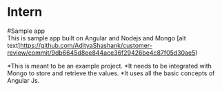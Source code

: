 # Intern
#Sample app  
This is sample app built on Angular and Nodejs and Mongo 
[alt text]https://github.com/AdityaShashank/customer-review/commit/9db6645d8ee844ace36f29426be4c87f05d30ae5)


*This is meant to be an example project.
*It needs to be integrated with Mongo to store and retrieve the values.
*It uses all the basic concepts of Angular Js.
